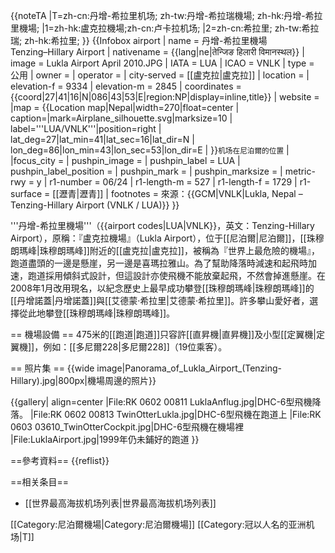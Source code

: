 {{noteTA
|T=zh-cn:丹增-希拉里机场; zh-tw:丹增-希拉瑞機場; zh-hk:丹增-希拉里機場;
|1=zh-hk:盧克拉機場;zh-cn:卢卡拉机场;
|2=zh-cn:希拉里; zh-tw:希拉瑞; zh-hk:希拉里;
}}
{{Infobox airport
| name         = 丹增-希拉里機場<br />Tenzing–Hillary Airport
| nativename   = {{lang|ne|तेन्जिङ हिलारी विमानस्थल}}
| image        = Lukla Airport April 2010.JPG
| IATA         = LUA
| ICAO         = VNLK
| type         = 公用
| owner        = 
| operator     = 
| city-served  = [[盧克拉|盧克拉]]
| location     = <!--if different than above-->
| elevation-f  = 9334
| elevation-m  = 2845
| coordinates  = {{coord|27|41|16|N|086|43|53|E|region:NP|display=inline,title}}
| website      = 
|map  = {{Location map|Nepal|width=270|float=center |
 caption=|mark=Airplane_silhouette.svg|marksize=10 |
 label='''LUA/VNLK'''|position=right |
 lat_deg=27|lat_min=41|lat_sec=16|lat_dir=N |
 lon_deg=86|lon_min=43|lon_sec=53|lon_dir=E |
 }}<small>机场在尼泊爾的位置</small> |
|focus_city              = 
| pushpin_image          =
| pushpin_label          = LUA
| pushpin_label_position =
| pushpin_mark           =
| pushpin_marksize       =
| metric-rwy   = y
| r1-number    = 06/24
| r1-length-m  = 527
| r1-length-f  = 1729
| r1-surface   = [[瀝青|瀝青]]
| footnotes    = 來源：<ref name="GCM">{{GCM|VNLK|Lukla, Nepal – Tenzing-Hillary Airport (VNLK / LUA)}}</ref>
}}


'''丹增-希拉里機場'''（{{airport codes|LUA|VNLK}}，英文：Tenzing-Hillary Airport），原稱：『盧克拉機場』（Lukla Airport），位于[[尼泊爾|尼泊爾]]，[[珠穆朗瑪峰|珠穆朗瑪峰]]附近的[[盧克拉|盧克拉]]，被稱為『世界上最危險的機場』，跑道盡頭的一邊是懸崖，另一邊是喜瑪拉雅山。為了幫助降落時減速和起飛時加速，跑道採用傾斜式設計，但這設計亦使飛機不能放棄起飛，不然會掉進懸崖。在2008年1月改用現名，以紀念歷史上最早成功攀登[[珠穆朗瑪峰|珠穆朗瑪峰]]的[[丹增諾蓋|丹增諾蓋]]與[[艾德蒙·希拉里|艾德蒙·希拉里]]。許多攀山愛好者，選擇從此地攀登[[珠穆朗瑪峰|珠穆朗瑪峰]]。

== 機場設備 ==
475米的[[跑道|跑道]]只容許[[直昇機|直昇機]]及小型[[定翼機|定翼機]]，例如：[[多尼爾228|多尼爾228]]（19位乘客）。

== 照片集 ==
{{wide image|Panorama_of_Lukla_Airport_(Tenzing-Hillary).jpg|800px|機場周邊的照片}}

{{gallery| align=center
|File:RK 0602 00811 LuklaAnflug.jpg|DHC-6型飛機降落。
|File:RK 0602 00813 TwinOtterLukla.jpg|DHC-6型飛機在跑道上
|File:RK 0603 03610_TwinOtterCockpit.jpg|DHC-6型飛機在機場裡
|File:LuklaAirport.jpg|1999年仍未鋪好的跑道
}}


==參考資料==
{{reflist}}

==相关条目==
* [[世界最高海拔机场列表|世界最高海拔机场列表]]

[[Category:尼泊爾機場|Category:尼泊爾機場]]
[[Category:冠以人名的亚洲机场|T]]